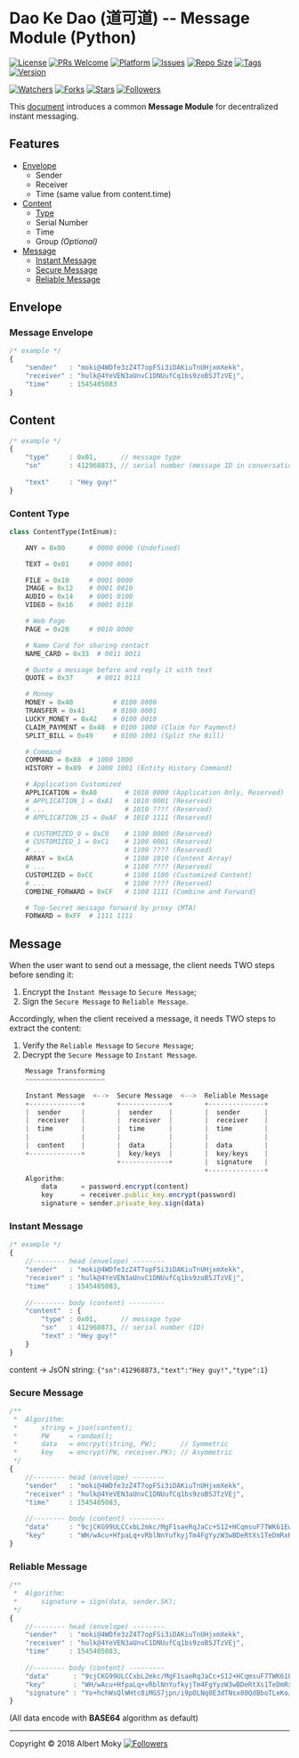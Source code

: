 # Dao Ke Dao (道可道) -- Message Module (Python)

[![License](https://img.shields.io/github/license/dimchat/dkd-py)](https://github.com/dimchat/dkd-py/blob/master/LICENSE)
[![PRs Welcome](https://img.shields.io/badge/PRs-welcome-brightgreen.svg)](https://github.com/dimchat/dkd-py/pulls)
[![Platform](https://img.shields.io/badge/Platform-Python%203-brightgreen.svg)](https://github.com/dimchat/dkd-py/wiki)
[![Issues](https://img.shields.io/github/issues/dimchat/dkd-py)](https://github.com/dimchat/dkd-py/issues)
[![Repo Size](https://img.shields.io/github/repo-size/dimchat/dkd-py)](https://github.com/dimchat/dkd-py/archive/refs/heads/main.zip)
[![Tags](https://img.shields.io/github/tag/dimchat/dkd-py)](https://github.com/dimchat/dkd-py/tags)
[![Version](https://img.shields.io/pypi/v/dkd)](https://pypi.org/project/dkd)

[![Watchers](https://img.shields.io/github/watchers/dimchat/dkd-py)](https://github.com/dimchat/dkd-py/watchers)
[![Forks](https://img.shields.io/github/forks/dimchat/dkd-py)](https://github.com/dimchat/dkd-py/forks)
[![Stars](https://img.shields.io/github/stars/dimchat/dkd-py)](https://github.com/dimchat/dkd-py/stargazers)
[![Followers](https://img.shields.io/github/followers/dimchat)](https://github.com/orgs/dimchat/followers)

This [document](https://github.com/dimchat/DIMP/blob/master/DaoKeDao-Message.md) introduces a common **Message Module** for decentralized instant messaging.

## Features

- [Envelope](#envelope)
    - Sender
    - Receiver
    - Time (same value from content.time)
- [Content](#content)
    - [Type](#content-type)
    - Serial Number
    - Time
    - Group _(Optional)_
- [Message](#message)
    - [Instant Message](#instant-message)
    - [Secure Message](#secure-message)
    - [Reliable Message](#reliable-message)

## Envelope

### Message Envelope

```javascript
/* example */
{
    "sender"   : "moki@4WDfe3zZ4T7opFSi3iDAKiuTnUHjxmXekk",
    "receiver" : "hulk@4YeVEN3aUnvC1DNUufCq1bs9zoBSJTzVEj",
    "time"     : 1545405083
}
```

## Content

```javascript
/* example */
{
    "type"     : 0x01,      // message type
    "sn"       : 412968873, // serial number (message ID in conversation)
    
    "text"     : "Hey guy!"
}
```

### Content Type

```python
class ContentType(IntEnum):

    ANY = 0x00      # 0000 0000 (Undefined)

    TEXT = 0x01     # 0000 0001

    FILE = 0x10     # 0001 0000
    IMAGE = 0x12    # 0001 0010
    AUDIO = 0x14    # 0001 0100
    VIDEO = 0x16    # 0001 0110

    # Web Page
    PAGE = 0x20     # 0010 0000

    # Name Card for sharing contact
    NAME_CARD = 0x33  # 0011 0011

    # Quote a message before and reply it with text
    QUOTE = 0x37      # 0011 0111

    # Money
    MONEY = 0x40          # 0100 0000
    TRANSFER = 0x41       # 0100 0001
    LUCKY_MONEY = 0x42    # 0100 0010
    CLAIM_PAYMENT = 0x48  # 0100 1000 (Claim for Payment)
    SPLIT_BILL = 0x49     # 0100 1001 (Split the Bill)

    # Command
    COMMAND = 0x88  # 1000 1000
    HISTORY = 0x89  # 1000 1001 (Entity History Command)

    # Application Customized
    APPLICATION = 0xA0       # 1010 0000 (Application 0nly, Reserved)
    # APPLICATION_1 = 0xA1   # 1010 0001 (Reserved)
    # ...                    # 1010 ???? (Reserved)
    # APPLICATION_15 = 0xAF  # 1010 1111 (Reserved)

    # CUSTOMIZED_0 = 0xC0    # 1100 0000 (Reserved)
    # CUSTOMIZED_1 = 0xC1    # 1100 0001 (Reserved)
    # ...                    # 1100 ???? (Reserved)
    ARRAY = 0xCA             # 1100 1010 (Content Array)
    # ...                    # 1100 ???? (Reserved)
    CUSTOMIZED = 0xCC        # 1100 1100 (Customized Content)
    # ...                    # 1100 ???? (Reserved)
    COMBINE_FORWARD = 0xCF   # 1100 1111 (Combine and Forward)

    # Top-Secret message forward by proxy (MTA)
    FORWARD = 0xFF  # 1111 1111
```

## Message

When the user want to send out a message, the client needs TWO steps before sending it:

1. Encrypt the ```Instant Message``` to ```Secure Message```;
2. Sign the ```Secure Message``` to ```Reliable Message```.

Accordingly, when the client received a message, it needs TWO steps to extract the content:

1. Verify the ```Reliable Message``` to ```Secure Message```;
2. Decrypt the ```Secure Message``` to ```Instant Message```.

```javascript
    Message Transforming
    ~~~~~~~~~~~~~~~~~~~~

    Instant Message  <-->  Secure Message  <-->  Reliable Message
    +-------------+        +------------+        +--------------+
    |  sender     |        |  sender    |        |  sender      |
    |  receiver   |        |  receiver  |        |  receiver    |
    |  time       |        |  time      |        |  time        |
    |             |        |            |        |              |
    |  content    |        |  data      |        |  data        |
    +-------------+        |  key/keys  |        |  key/keys    |
                           +------------+        |  signature   |
                                                 +--------------+
    Algorithm:
        data      = password.encrypt(content)
        key       = receiver.public_key.encrypt(password)
        signature = sender.private_key.sign(data)

```

### Instant Message

```javascript
/* example */
{
    //-------- head (envelope) --------
    "sender"   : "moki@4WDfe3zZ4T7opFSi3iDAKiuTnUHjxmXekk",
    "receiver" : "hulk@4YeVEN3aUnvC1DNUufCq1bs9zoBSJTzVEj",
    "time"     : 1545405083,
    
    //-------- body (content) ---------
    "content"  : {
        "type" : 0x01,      // message type
        "sn"   : 412968873, // serial number (ID)
        "text" : "Hey guy!"
    }
}
```

content -> JsON string: ```{"sn":412968873,"text":"Hey guy!","type":1}```

### Secure Message

```javascript
/**
 *  Algorithm:
 *      string = json(content);
 *      PW     = random();
 *      data   = encrpyt(string, PW);      // Symmetric
 *      key    = encrypt(PW, receiver.PK); // Asymmetric
 */
{
    //-------- head (envelope) --------
    "sender"   : "moki@4WDfe3zZ4T7opFSi3iDAKiuTnUHjxmXekk",
    "receiver" : "hulk@4YeVEN3aUnvC1DNUufCq1bs9zoBSJTzVEj",
    "time"     : 1545405083,
    
    //-------- body (content) ---------
    "data"     : "9cjCKG99ULCCxbL2mkc/MgF1saeRqJaCc+S12+HCqmsuF7TWK61EwTQWZSKskUeF",
    "key"      : "WH/wAcu+HfpaLq+vRblNnYufkyjTm4FgYyzW3wBDeRtXs1TeDmRxKVu7nQI/sdIALGLXrY+O5mlRfhU8f8TuIBilZUlX/eIUpL4uSDYKVLaRG9pOcrCHKevjUpId9x/8KBEiMIL5LB0Vo7sKrvrqosCnIgNfHbXMKvMzwcqZEU8="
}
```

### Reliable Message

```javascript
/**
 *  Algorithm:
 *      signature = sign(data, sender.SK);
 */
{
    //-------- head (envelope) --------
    "sender"   : "moki@4WDfe3zZ4T7opFSi3iDAKiuTnUHjxmXekk",
    "receiver" : "hulk@4YeVEN3aUnvC1DNUufCq1bs9zoBSJTzVEj",
    "time"     : 1545405083,
    
    //-------- body (content) ---------
    "data"      : "9cjCKG99ULCCxbL2mkc/MgF1saeRqJaCc+S12+HCqmsuF7TWK61EwTQWZSKskUeF",
    "key"       : "WH/wAcu+HfpaLq+vRblNnYufkyjTm4FgYyzW3wBDeRtXs1TeDmRxKVu7nQI/sdIALGLXrY+O5mlRfhU8f8TuIBilZUlX/eIUpL4uSDYKVLaRG9pOcrCHKevjUpId9x/8KBEiMIL5LB0Vo7sKrvrqosCnIgNfHbXMKvMzwcqZEU8=",
    "signature" : "Yo+hchWsQlWHtc8iMGS7jpn/i9pOLNq0E3dTNsx80QdBboTLeKoJYAg/lI+kZL+g7oWJYpD4qKemOwzI+9pxdMuZmPycG+0/VM3HVSMcguEOqOH9SElp/fYVnm4aSjAJk2vBpARzMT0aRNp/jTFLawmMDuIlgWhBfXvH7bT7rDI="
}
```

(All data encode with **BASE64** algorithm as default)

----

Copyright &copy; 2018 Albert Moky
[![Followers](https://img.shields.io/github/followers/moky)](https://github.com/moky?tab=followers)
